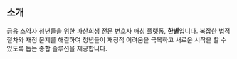 ## 소개
금융 소약자 청년들을 위한 파산회생 전문 변호사 매칭 플랫폼, **한별**입니다. 복잡한 법적 절차와 재정 문제를 해결하여 청년들이 재정적 어려움을 극복하고 새로운 시작을 할 수 있도록 돕는 종합 솔루션을 제공합니다.
